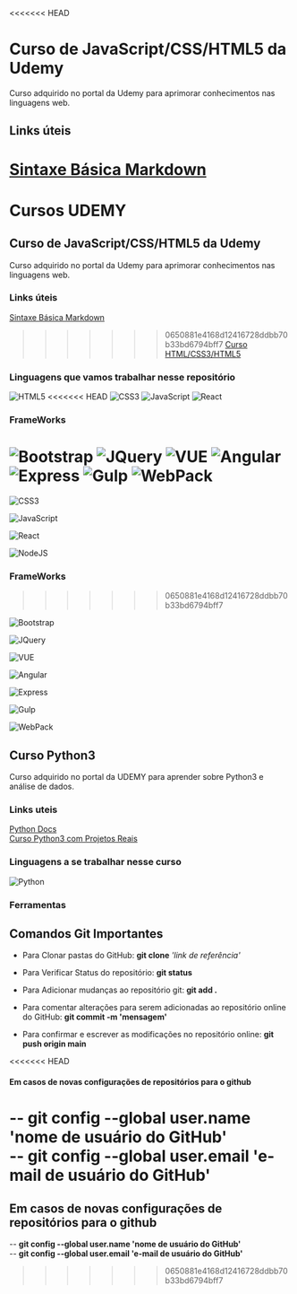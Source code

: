 <<<<<<< HEAD
# Curso de JavaScript/CSS/HTML5 da Udemy

Curso adquirido no portal da Udemy para aprimorar conhecimentos nas linguagens web.

## Links úteis

[Sintaxe Básica Markdown](https://www.markdownguide.org/basic-syntax/)<br>
=======
# Cursos UDEMY

## Curso de JavaScript/CSS/HTML5 da Udemy

Curso adquirido no portal da Udemy para aprimorar conhecimentos nas linguagens web.

### Links úteis

[Sintaxe Básica Markdown](https://www.markdownguide.org/basic-syntax/)</br>
>>>>>>> 0650881e4168d12416728ddbb70b33bd6794bff7
[Curso HTML/CSS3/HTML5](https://www.udemy.com/course/curso-web/)

### Linguagens que vamos trabalhar nesse repositório

![HTML5](https://img.shields.io/badge/HTML5-black?style=for-the-badge&logo=html5)
<<<<<<< HEAD
![CSS3](https://img.shields.io/badge/CSS3-black?style=for-the-badge&logo=css3)
![JavaScript](https://img.shields.io/badge/JavaScript-black?style=for-the-badge&logo=javascript)
![React](https://img.shields.io/badge/React-black?style=for-the-badge&logo=react)

### FrameWorks

![Bootstrap](https://img.shields.io/badge/Bootstrap-black?style=for-the-badge&logo=bootstrap)
![JQuery](https://img.shields.io/badge/JQuery-black?style=for-the-badge&logo=jquery)
![VUE](https://img.shields.io/badge/VUE-black?style=for-the-badge&logo=vuedotjs)
![Angular](https://img.shields.io/badge/Angular-black?style=for-the-badge&logo=angular)
![Express](https://img.shields.io/badge/Express-black?style=for-the-badge&logo=express)
![Gulp](https://img.shields.io/badge/Gulp-black?style=for-the-badge&logo=gulp)
![WebPack](https://img.shields.io/badge/WebPack-black?style=for-the-badge&logo=webpack)
=======

![CSS3](https://img.shields.io/badge/CSS3-black?style=for-the-badge&logo=css3)

![JavaScript](https://img.shields.io/badge/JavaScript-latest-black?style=for-the-badge&logo=javascript)

![React](https://img.shields.io/badge/React-latest-black?style=for-the-badge&logo=react)

![NodeJS](https://img.shields.io/badge/Nodejs-9.8.1-black?style=for-the-badge&logo=nodedotjs)

### FrameWorks
>>>>>>> 0650881e4168d12416728ddbb70b33bd6794bff7

![Bootstrap](https://img.shields.io/badge/Bootstrap-latest-black?style=for-the-badge&logo=bootstrap)

![JQuery](https://img.shields.io/badge/JQuery-latest-black?style=for-the-badge&logo=jquery)

![VUE](https://img.shields.io/badge/VUE-latest-black?style=for-the-badge&logo=vuedotjs)

![Angular](https://img.shields.io/badge/Angular-latest-black?style=for-the-badge&logo=angular)

![Express](https://img.shields.io/badge/Express-latest-black?style=for-the-badge&logo=express)

![Gulp](https://img.shields.io/badge/Gulp-latest-black?style=for-the-badge&logo=gulp)

![WebPack](https://img.shields.io/badge/WebPack-latest-black?style=for-the-badge&logo=webpack)

## Curso Python3

Curso adquirido no portal da UDEMY para aprender sobre Python3 e análise de dados.

### Links uteis

[Python Docs](https://docs.python.org/pt-br/3/)</br>
[Curso Python3 com Projetos Reais](https://www.udemy.com/course/python-3-do-zero-ao-avancado)

### Linguagens a se trabalhar nesse curso

![Python](https://img.shields.io/badge/Python-latest-black?style=for-the-badge&logo=python&logoColor=yellow)

### Ferramentas

## Comandos Git Importantes

* Para Clonar pastas do GitHub:
 **git clone** *'link de referência'*

* Para Verificar Status do repositório:
 **git status**

* Para Adicionar mudanças ao repositório git:
 **git add .**

* Para comentar alterações para serem adicionadas ao repositório online do GitHub:
 **git commit -m 'mensagem'**

* Para confirmar e escrever as modificações no repositório online:
 **git push origin main**

<<<<<<< HEAD
#### Em casos de novas configurações de repositórios para o github

-- <strong>git config --global user.name 'nome de usuário do GitHub'</strong><br>
-- <strong>git config --global user.email 'e-mail de usuário do GitHub'</strong>
=======
## Em casos de novas configurações de repositórios para o github

-- **git config --global user.name 'nome de usuário do GitHub'** </br>
-- **git config --global user.email 'e-mail de usuário do GitHub'**
>>>>>>> 0650881e4168d12416728ddbb70b33bd6794bff7
